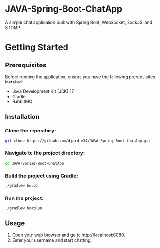 # JAVA-Spring-Boot-ChatApp
A simple chat application built with Spring Boot, WebSocket, SockJS, and STOMP

# Getting Started

## Prerequisites
Before running the application, ensure you have the following prerequisites installed:

* Java Development Kit (JDK) 17
* Gradle
* RabbitMQ

## Installation
### Clone the repository:

```sh
git clone https://github.com/djordje34/JAVA-Spring-Boot-ChatApp.git
```

### Navigate to the project directory: 

```sh
cd JAVA-Spring-Boot-ChatApp
```

### Build the project using Gradle: 

```sh
./gradlew build
```

### Run the project:

```sh
./gradlew bootRun
```

## Usage

1. Open your web browser and go to http://localhost:8080.
2. Enter your username and start chatting.
